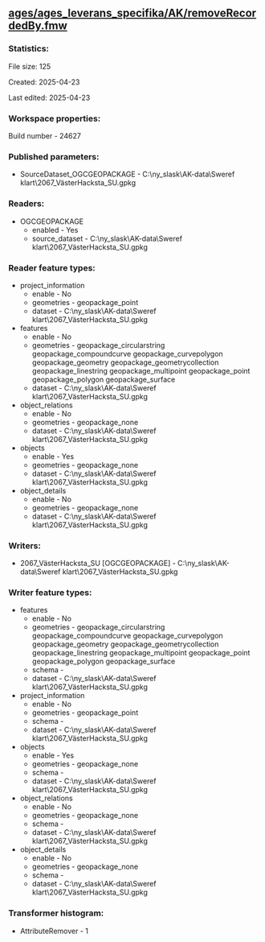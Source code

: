 ﻿## [ages/ages_leverans_specifika/AK/removeRecordedBy.fmw](https://github.com/kicki58/kix_working_dir/blob/master/ages/ages_leverans_specifika/AK/removeRecordedBy.fmw)

### Statistics:
File size: 125

Created: 2025-04-23

Last edited: 2025-04-23


### Workspace properties:
Build number    - 24627

### Published parameters:
*  SourceDataset_OGCGEOPACKAGE    -   C:\ny_slask\AK-data\Sweref klart\2067_VästerHacksta_SU.gpkg

### Readers:
*  OGCGEOPACKAGE
    * enabled    -  Yes
    * source_dataset    -   C:\ny_slask\AK-data\Sweref klart\2067_VästerHacksta_SU.gpkg

### Reader feature types:
*  project_information
    * enable - No
    * geometries - geopackage_point
    * dataset - C:\ny_slask\AK-data\Sweref klart\2067_VästerHacksta_SU.gpkg
*  features
    * enable - No
    * geometries - geopackage_circularstring geopackage_compoundcurve geopackage_curvepolygon geopackage_geometry geopackage_geometrycollection geopackage_linestring geopackage_multipoint geopackage_point geopackage_polygon geopackage_surface
    * dataset - C:\ny_slask\AK-data\Sweref klart\2067_VästerHacksta_SU.gpkg
*  object_relations
    * enable - No
    * geometries - geopackage_none
    * dataset - C:\ny_slask\AK-data\Sweref klart\2067_VästerHacksta_SU.gpkg
*  objects
    * enable - Yes
    * geometries - geopackage_none
    * dataset - C:\ny_slask\AK-data\Sweref klart\2067_VästerHacksta_SU.gpkg
*  object_details
    * enable - No
    * geometries - geopackage_none
    * dataset - C:\ny_slask\AK-data\Sweref klart\2067_VästerHacksta_SU.gpkg


### Writers:
*  2067_VästerHacksta_SU [OGCGEOPACKAGE]    -   C:\ny_slask\AK-data\Sweref klart\2067_VästerHacksta_SU.gpkg

### Writer feature types:
*  features
    * enable - No
    * geometries - geopackage_circularstring geopackage_compoundcurve geopackage_curvepolygon geopackage_geometry geopackage_geometrycollection geopackage_linestring geopackage_multipoint geopackage_point geopackage_polygon geopackage_surface
    * schema - 
    * dataset - C:\ny_slask\AK-data\Sweref klart\2067_VästerHacksta_SU.gpkg
*  project_information
    * enable - No
    * geometries - geopackage_point
    * schema - 
    * dataset - C:\ny_slask\AK-data\Sweref klart\2067_VästerHacksta_SU.gpkg
*  objects
    * enable - Yes
    * geometries - geopackage_none
    * schema - 
    * dataset - C:\ny_slask\AK-data\Sweref klart\2067_VästerHacksta_SU.gpkg
*  object_relations
    * enable - No
    * geometries - geopackage_none
    * schema - 
    * dataset - C:\ny_slask\AK-data\Sweref klart\2067_VästerHacksta_SU.gpkg
*  object_details
    * enable - No
    * geometries - geopackage_none
    * schema - 
    * dataset - C:\ny_slask\AK-data\Sweref klart\2067_VästerHacksta_SU.gpkg

### Transformer histogram:
*  AttributeRemover    -   1

